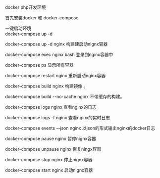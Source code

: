 docker php开发环境  

首先安装docker 和 docker-compose  

一键启动环境  
docker-compose up -d  


docker-compose up -d nginx                构建建启动nignx容器  

docker-compose exec nginx bash            登录到nginx容器中  

docker-compose ps                         显示所有容器  

docker-compose restart nginx              重新启动nginx容器  

docker-compose build nginx                构建镜像 。  

docker-compose build --no-cache nginx     不带缓存的构建。  

docker-compose logs  nginx                查看nginx的日志  

docker-compose logs -f nginx              查看nginx的实时日志  

docker-compose events --json nginx        以json的形式输出nginx的docker日志  

docker-compose pause nginx                暂停nignx容器  

docker-compose unpause nginx              恢复ningx容器  

docker-compose stop nginx                 停止nignx容器  

docker-compose start nginx                启动nignx容器  
